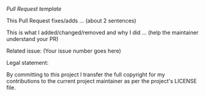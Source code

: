 _Pull Request template_

This Pull Request fixes/adds ... (about 2 sentences)

This is what I added/changed/removed and why I did ... (help the maintainer understand your PR)

Related issue: (Your issue number goes here)

Legal statement:

By committing to this project I transfer the full copyright for my contributions
to the current project maintainer as per the project's LICENSE file.
